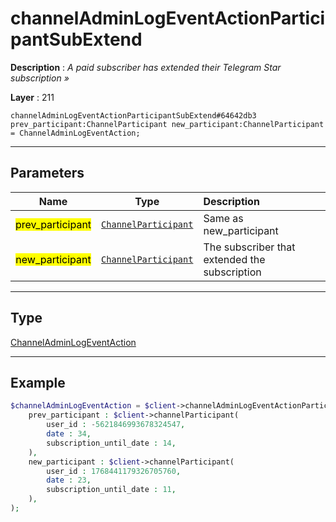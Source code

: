 # channelAdminLogEventActionParticipantSubExtend

**Description** : *A paid subscriber has extended their Telegram Star subscription &raquo;*

**Layer** : 211

```tl
channelAdminLogEventActionParticipantSubExtend#64642db3 prev_participant:ChannelParticipant new_participant:ChannelParticipant = ChannelAdminLogEventAction;
```

---

## Parameters

| Name | Type | Description |
| :---: | :---: | :--- |
| <mark>prev_participant</mark> | [`ChannelParticipant`](type/ChannelParticipant) | Same as new_participant |
| <mark>new_participant</mark> | [`ChannelParticipant`](type/ChannelParticipant) | The subscriber that extended the subscription |

---

## Type

[ChannelAdminLogEventAction](type/ChannelAdminLogEventAction)

---

## Example

```php
$channelAdminLogEventAction = $client->channelAdminLogEventActionParticipantSubExtend(
	prev_participant : $client->channelParticipant(
		user_id : -5621846993678324547,
		date : 34,
		subscription_until_date : 14,
	),
	new_participant : $client->channelParticipant(
		user_id : 1768441179326705760,
		date : 23,
		subscription_until_date : 11,
	),
);
```